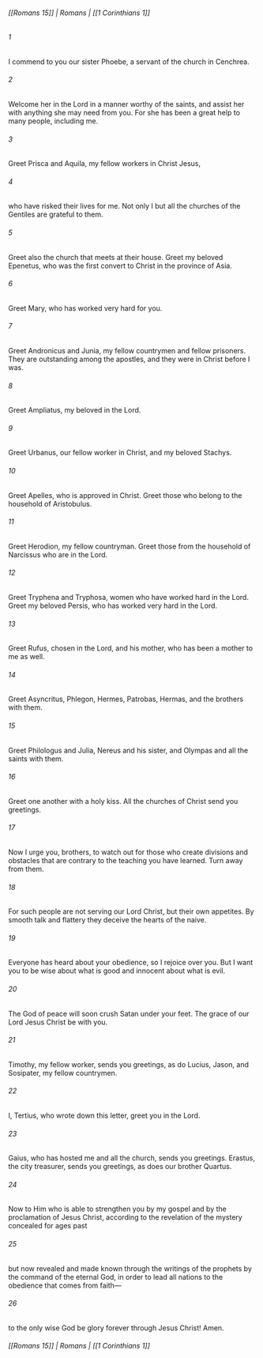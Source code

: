 ###### [[Romans 15]] | Romans | [[1 Corinthians 1]]

###### 1
I commend to you our sister Phoebe, a servant of the church in Cenchrea.
###### 2
Welcome her in the Lord in a manner worthy of the saints, and assist her with anything she may need from you. For she has been a great help to many people, including me.
###### 3
Greet Prisca and Aquila, my fellow workers in Christ Jesus,
###### 4
who have risked their lives for me. Not only I but all the churches of the Gentiles are grateful to them.
###### 5
Greet also the church that meets at their house. Greet my beloved Epenetus, who was the first convert to Christ in the province of Asia.
###### 6
Greet Mary, who has worked very hard for you.
###### 7
Greet Andronicus and Junia, my fellow countrymen and fellow prisoners. They are outstanding among the apostles, and they were in Christ before I was.
###### 8
Greet Ampliatus, my beloved in the Lord.
###### 9
Greet Urbanus, our fellow worker in Christ, and my beloved Stachys.
###### 10
Greet Apelles, who is approved in Christ. Greet those who belong to the household of Aristobulus.
###### 11
Greet Herodion, my fellow countryman. Greet those from the household of Narcissus who are in the Lord.
###### 12
Greet Tryphena and Tryphosa, women who have worked hard in the Lord. Greet my beloved Persis, who has worked very hard in the Lord.
###### 13
Greet Rufus, chosen in the Lord, and his mother, who has been a mother to me as well.
###### 14
Greet Asyncritus, Phlegon, Hermes, Patrobas, Hermas, and the brothers with them.
###### 15
Greet Philologus and Julia, Nereus and his sister, and Olympas and all the saints with them.
###### 16
Greet one another with a holy kiss. All the churches of Christ send you greetings.
###### 17
Now I urge you, brothers, to watch out for those who create divisions and obstacles that are contrary to the teaching you have learned. Turn away from them.
###### 18
For such people are not serving our Lord Christ, but their own appetites. By smooth talk and flattery they deceive the hearts of the naive.
###### 19
Everyone has heard about your obedience, so I rejoice over you. But I want you to be wise about what is good and innocent about what is evil.
###### 20
The God of peace will soon crush Satan under your feet. The grace of our Lord Jesus Christ be with you.
###### 21
Timothy, my fellow worker, sends you greetings, as do Lucius, Jason, and Sosipater, my fellow countrymen.
###### 22
I, Tertius, who wrote down this letter, greet you in the Lord.
###### 23
Gaius, who has hosted me and all the church, sends you greetings. Erastus, the city treasurer, sends you greetings, as does our brother Quartus.
###### 24
Now to Him who is able to strengthen you by my gospel and by the proclamation of Jesus Christ, according to the revelation of the mystery concealed for ages past
###### 25
but now revealed and made known through the writings of the prophets by the command of the eternal God, in order to lead all nations to the obedience that comes from faith—
###### 26
to the only wise God be glory forever through Jesus Christ! Amen.

###### [[Romans 15]] | Romans | [[1 Corinthians 1]]
